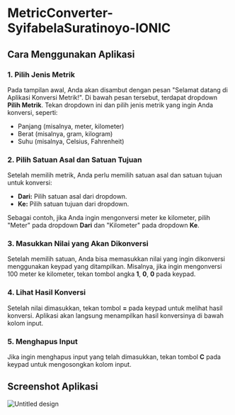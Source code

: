 # MetricConverter-SyifabelaSuratinoyo-IONIC

## Cara Menggunakan Aplikasi

### 1. Pilih Jenis Metrik
Pada tampilan awal, Anda akan disambut dengan pesan "Selamat datang di Aplikasi Konversi Metrik!". Di bawah pesan tersebut, terdapat dropdown **Pilih Metrik**. Tekan dropdown ini dan pilih jenis metrik yang ingin Anda konversi, seperti:
- Panjang (misalnya, meter, kilometer)
- Berat (misalnya, gram, kilogram)
- Suhu (misalnya, Celsius, Fahrenheit)

### 2. Pilih Satuan Asal dan Satuan Tujuan
Setelah memilih metrik, Anda perlu memilih satuan asal dan satuan tujuan untuk konversi:
- **Dari:** Pilih satuan asal dari dropdown.
- **Ke:** Pilih satuan tujuan dari dropdown.

Sebagai contoh, jika Anda ingin mengonversi meter ke kilometer, pilih "Meter" pada dropdown **Dari** dan "Kilometer" pada dropdown **Ke**.

### 3. Masukkan Nilai yang Akan Dikonversi
Setelah memilih satuan, Anda bisa memasukkan nilai yang ingin dikonversi menggunakan keypad yang ditampilkan. Misalnya, jika ingin mengonversi 100 meter ke kilometer, tekan tombol angka **1**, **0**, **0** pada keypad.

### 4. Lihat Hasil Konversi
Setelah nilai dimasukkan, tekan tombol **=** pada keypad untuk melihat hasil konversi. Aplikasi akan langsung menampilkan hasil konversinya di bawah kolom input.

### 5. Menghapus Input
Jika ingin menghapus input yang telah dimasukkan, tekan tombol **C** pada keypad untuk mengosongkan kolom input.

## Screenshot Aplikasi
![Untitled design](https://github.com/user-attachments/assets/9308e62d-7102-4e0e-a87c-59bd2bfe2ddb)
